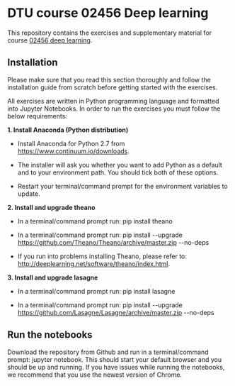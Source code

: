 DTU course 02456 Deep learning
=======
This repository contains the exercises and supplementary material for course [02456 deep learning](http://www.kurser.dtu.dk/02456).

Installation
------------
Please make sure that you read this section thoroughly and follow the installation guide from scratch before getting started with the exercises.

All exercises are written in Python programming language and formatted into Jupyter Notebooks. In order to run the exercises you must follow the below requirements:

**1. Install Anaconda (Python distribution)**

- Install Anaconda for Python 2.7 from https://www.continuum.io/downloads.

- The installer will ask you whether you want to add Python as a default and to your environment path. You should tick both of these options.

- Restart your terminal/command prompt for the environment variables to update.

**2. Install and upgrade theano**

- In a terminal/command prompt run: pip install theano

- In a terminal/command prompt run: pip install --upgrade https://github.com/Theano/Theano/archive/master.zip --no-deps

- If you run into problems installing Theano, please refer to: http://deeplearning.net/software/theano/index.html.

**3. Install and upgrade lasagne**

- In a terminal/command prompt run: pip install lasagne

- In a terminal/command prompt run: pip install --upgrade https://github.com/Lasagne/Lasagne/archive/master.zip --no-deps

Run the notebooks
------------
Download the repository from Github and run in a terminal/command prompt: jupyter notebook. This should start your default browser and you should be up and running. If you have issues while running the notebooks, we recommend that you use the newest version of Chrome.
